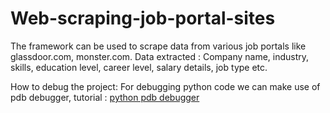 # Web-scraping-job-portal-sites
The framework can be used to scrape data from various job portals like glassdoor.com, monster.com.
Data extracted : Company name, industry, skills, education level, career level, salary details, job type etc.

How to debug the project:
For debugging python code we can make use of pdb debugger, tutorial : <a href="https://www.getechready.com/python-debugger-pdb/">python pdb debugger</a>
